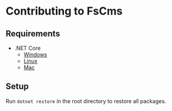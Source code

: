 # Contributing to FsCms

## Requirements

- .NET Core
    - [Windows](https://www.microsoft.com/net/core#windowscmd)
    - [Linux](https://www.microsoft.com/net/core#linuxubuntu)
    - [Mac](https://www.microsoft.com/net/core#macos)

## Setup

Run `dotnet restore` in the root directory to restore all packages.
